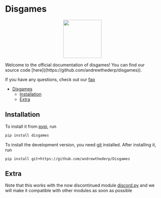 # Disgames

<p align="center">
 <img src="https://raw.githubusercontent.com/andrewthederp/Disgames/main/docs/src/disgames.png" height="125px" width="125px" />
</p>
Welcome to the official documentation of disgames! You can find our source code [here]((https://github.com/andrewthederp/disgames)).

If you have any questions, check out our [faq](./faq.md)

- [Disgames](#disgames)
  - [Installation](#installation)
  - [Extra](#extra)

## Installation

To install it from [pypi](https://pypi.org/project/disgames), run

```sh
pip install disgames
```

To install the development version, you need [git](https://git-scm.com/downloads) installed. After installing it, run

```shell
pip install git+https://github.com/andrewthederp/Disgames
```

## Extra

Note that this works with the now discontinued module [discord.py](https://pypi.org/project/discord.py) and we
will make it compatible with other modules as soon as possible
